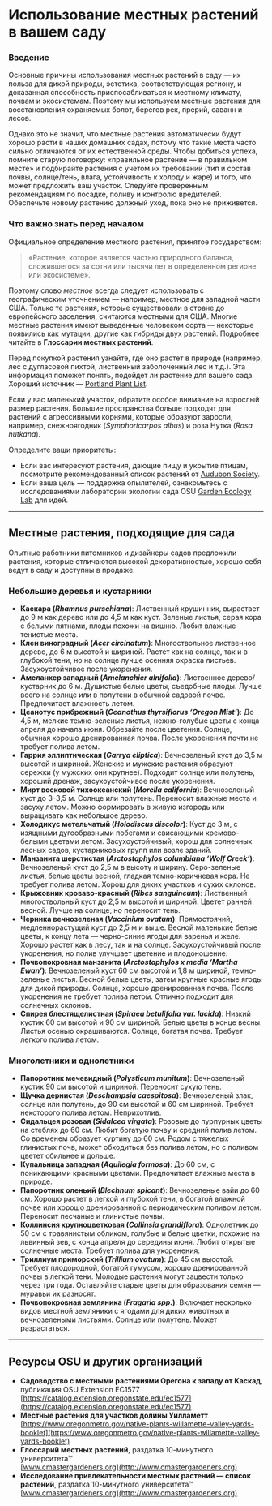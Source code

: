 # Использование местных растений в вашем саду

### Введение

Основные причины использования местных растений в саду — их польза для дикой природы, эстетика, соответствующая региону, и доказанная способность приспосабливаться к местному климату, почвам и экосистемам. Поэтому мы используем местные растения для восстановления охраняемых болот, берегов рек, прерий, саванн и лесов.

Однако это не значит, что местные растения автоматически будут хорошо расти в наших домашних садах, потому что такие места часто сильно отличаются от их естественной среды. Чтобы добиться успеха, помните старую поговорку: «правильное растение — в правильном месте» и подбирайте растения с учетом их требований (тип и состав почвы, солнце/тень, влага, устойчивость к холоду и жаре) и того, что может предложить ваш участок. Следуйте проверенным рекомендациям по посадке, поливу и контролю вредителей. Обеспечьте новому растению должный уход, пока оно не приживется.

### Что важно знать перед началом

Официальное определение местного растения, принятое государством:

> «Растение, которое является частью природного баланса, сложившегося за сотни или тысячи лет в определенном регионе или экосистеме».

Поэтому слово *местное* всегда следует использовать с географическим уточнением — например, местное для западной части США. Только те растения, которые существовали в стране до европейского заселения, считаются местными для США. Многие местные растения имеют выведенные человеком сорта — некоторые появились как мутации, другие как гибриды двух растений. Подробнее читайте в **Глоссарии местных растений**.

Перед покупкой растения узнайте, где оно растет в природе (например, лес с дугласовой пихтой, лиственный заболоченный лес и т.д.). Эта информация поможет понять, подойдет ли растение для вашего сада. Хороший источник — [Portland Plant List](https://www.portlandoregon.gov/citycode/article/322280).

Если у вас маленький участок, обратите особое внимание на взрослый размер растения. Большие пространства больше подходят для растений с агрессивными корнями, которые образуют заросли, например, снежноягодник (*Symphoricarpos albus*) и роза Нутка (*Rosa nutkana*).

Определите ваши приоритеты:

- Если вас интересуют растения, дающие пищу и укрытие птицам, посмотрите рекомендованный список растений от [Audubon Society](https://www.audubon.org/native-plants).
- Если ваша цель — поддержка опылителей, ознакомьтесь с исследованиями лаборатории экологии сада OSU [Garden Ecology Lab](http://blogs.oregonstate.edu/gardenecologylab/) для идей.

---

## Местные растения, подходящие для сада

Опытные работники питомников и дизайнеры садов предложили растения, которые отличаются высокой декоративностью, хорошо себя ведут в саду и доступны в продаже.

### Небольшие деревья и кустарники

- **Каскара (*Rhamnus purschiana*)**: Лиственный крушинник, вырастает до 9 м как дерево или до 4,5 м как куст. Зеленые листья, серая кора с белыми пятнами, плоды похожи на вишню. Любит влажные тенистые места.
- **Клен виноградный (*Acer circinatum*)**: Многоствольное лиственное дерево, до 6 м высотой и шириной. Растет как на солнце, так и в глубокой тени, но на солнце лучше осенняя окраска листьев. Засухоустойчивое после укоренения.
- **Амеланхер западный (*Amelanchier alnifolia*)**: Лиственное дерево/кустарник до 6 м. Душистые белые цветы, съедобные плоды. Лучше всего на солнце или в полутени в обычной садовой почве. Предпочитает влажность летом.
- **Цеанотус прибрежный (*Ceanothus thyrsiflorus ‘Oregon Mist’*)**: До 4,5 м, мелкие темно-зеленые листья, нежно-голубые цветы с конца апреля до начала июня. Обрезайте после цветения. Солнце, обычная хорошо дренированная почва. После укоренения почти не требует полива летом.
- **Гаррия эллиптическая (*Garrya eliptica*)**: Вечнозеленый куст до 3,5 м высотой и шириной. Женские и мужские растения образуют сережки (у мужских они крупнее). Подходит солнце или полутень, хороший дренаж, засухоустойчивое после укоренения.
- **Мирт восковой тихоокеанский (*Morella california*)**: Вечнозеленый куст до 3–3,5 м. Солнце или полутень. Переносит влажные места и засуху летом. Можно формировать в живую изгородь или выращивать как небольшое дерево.
- **Холодикус метельчатый (*Holodiscus discolor*)**: Куст до 3 м, с изящными дугообразными побегами и свисающими кремово-белыми цветами летом. Засухоустойчивый, хорош для солнечных лесных садов, кустарниковых групп или возле зданий.
- **Манзанита шерстистая (*Arctostaphylos columbiana ‘Wolf Creek’*)**: Вечнозеленый куст до 2,5 м в высоту и ширину. Серо-зеленые листья, белые цветы весной, гладкая темно-коричневая кора. Не требует полива летом. Хорош для диких участков и сухих склонов.
- **Крыжовник кроваво-красный (*Ribes sanguineum*)**: Лиственный многоствольный куст до 2,5 м высотой и шириной. Цветет ранней весной. Лучше на солнце, но переносит тень.
- **Черника вечнозеленая (*Vaccinium ovatum*)**: Прямостоячий, медленнорастущий куст до 2,5 м и выше. Весной маленькие белые цветы, к концу лета — черно-синие ягоды для варенья и желе. Хорошо растет как в лесу, так и на солнце. Засухоустойчивый после укоренения, но полив улучшает цветение и плодоношение.
- **Почвопокровная манзанита (*Arctostaphylos x media ‘Martha Ewan’*)**: Вечнозеленый куст 60 см высотой и 1,8 м шириной, темно-зеленые листья. Весной белые цветы, затем крупные красные ягоды для дикой природы. Солнце, хорошо дренированная почва. После укоренения не требует полива летом. Отлично подходит для солнечных склонов.
- **Спирея блестящелистная (*Spiraea betulifolia var. lucida*)**: Низкий кустик 60 см высотой и 90 см шириной. Белые цветы в конце весны. Листья осенью окрашиваются. Солнце, богатая почва. Требует легкого полива летом.

### Многолетники и однолетники

- **Папоротник мечевидный (*Polysticum munitum*)**: Вечнозеленый кустик 90 см высотой и шириной. Переносит сухую тень.
- **Щучка дернистая (*Deschampsia caespitosa*)**: Вечнозеленый злак, солнце или полутень, до 90 см высотой и 60 см шириной. Требует некоторого полива летом. Неприхотлив.
- **Сидальцея розовая (*Sidalcea virgata*)**: Розовые до пурпурных цветы на стеблях до 60 см. Любит богатую почву и средний полив летом. Со временем образует куртину до 60 см. Родом с тяжелых глинистых почв, может обходиться без полива летом, но с поливом цветет обильнее и дольше.
- **Купальница западная (*Aquilegia formosa*)**: До 60 см, с поникающими красными цветами. Предпочитает влажные места в природе.
- **Папоротник оленьий (*Blechnum spicant*)**: Вечнозеленые вайи до 60 см. Хорошо растет в легкой и глубокой тени, в богатой влажной почве или хорошо дренированной с периодическим поливом летом. Переносит песчаные и глинистые почвы.
- **Коллинсия крупноцветковая (*Collinsia grandiflora*)**: Однолетник до 50 см с травянистым обликом, голубые и белые цветки, похожие на львинный зев, с конца апреля до середины июня. Любит открытые солнечные места. Требует полива для укоренения.
- **Триллиум приморский (*Trillium ovatum*)**: До 45 см высотой. Требует плодородной, богатой гумусом, хорошо дренированной почвы в легкой тени. Молодые растения могут зацвести только через три года. Оставляйте старые цветы для образования семян — муравьи их разносят.
- **Почвопокровная земляника (*Fragaria spp.*)**: Включает несколько видов местной земляники с ягодами для диких животных и вечнозелеными листьями. Солнце или полутень. Может разрастаться.

---

## Ресурсы OSU и других организаций

- **Садоводство с местными растениями Орегона к западу от Каскад**, публикация OSU Extension EC1577  
  [https://catalog.extension.oregonstate.edu/ec1577](https://catalog.extension.oregonstate.edu/ec1577)
- **Местные растения для участков долины Уилламетт**  
  [https://www.oregonmetro.gov/native-plants-willamette-valley-yards-booklet](https://www.oregonmetro.gov/native-plants-willamette-valley-yards-booklet)
- **Глоссарий местных растений**, раздатка 10-минутного университета™  
  [www.cmastergardeners.org](http://www.cmastergardeners.org)
- **Исследование привлекательности местных растений — список растений**, раздатка 10-минутного университета™  
  [www.cmastergardeners.org](http://www.cmastergardeners.org)
